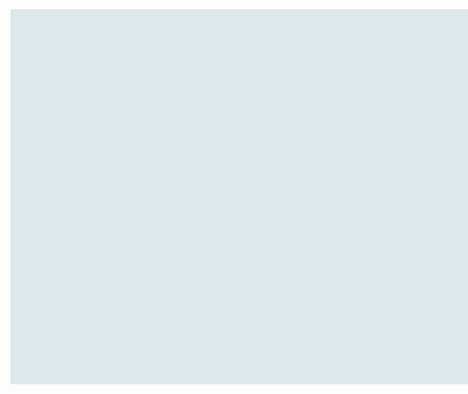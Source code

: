 <script src="04_Fe_výskyt_HTML5 Canvas.js?1581502201829"></script>

<div>
<div id="animation_container" style="background-color:rgba(222, 231, 233, 1.00); width:800px; height:600px">
		<canvas id="canvas" width="800" height="600" style="position: absolute; display: block; background-color:rgba(222, 231, 233, 1.00);"></canvas>
		<div id="dom_overlay_container" style="pointer-events:none; overflow:hidden; width:800px; height:600px; position: absolute; left: 0px; top: 0px; display: block;">
		</div>
	</div>
<script>
var canvas, stage, exportRoot, anim_container, dom_overlay_container, fnStartAnimation;
function myinit() {
	canvas = document.getElementById("canvas");
	anim_container = document.getElementById("animation_container");
	dom_overlay_container = document.getElementById("dom_overlay_container");
	var comp=AdobeAn.getComposition("92696504B88634409BCB40D5ED3339D1");
	var lib=comp.getLibrary();
	var loader = new createjs.LoadQueue(false);
	loader.installPlugin(createjs.Sound);
	loader.addEventListener("fileload", function(evt){handleFileLoad(evt,comp)});
	loader.addEventListener("complete", function(evt){handleComplete(evt,comp)});
	var lib=comp.getLibrary();
	loader.loadManifest(lib.properties.manifest);
}
function handleFileLoad(evt, comp) {
	var images=comp.getImages();	
	if (evt && (evt.item.type == "image")) { images[evt.item.id] = evt.result; }	
}
function handleComplete(evt,comp) {
	//This function is always called, irrespective of the content. You can use the variable "stage" after it is created in token create_stage.
	var lib=comp.getLibrary();
	var ss=comp.getSpriteSheet();
	var queue = evt.target;
	var ssMetadata = lib.ssMetadata;
	for(i=0; i<ssMetadata.length; i++) {
		ss[ssMetadata[i].name] = new createjs.SpriteSheet( {"images": [queue.getResult(ssMetadata[i].name)], "frames": ssMetadata[i].frames} )
	}
	exportRoot = new lib._04_Fe_výskyt_HTML5Canvas();
	stage = new lib.Stage(canvas);	
	//Registers the "tick" event listener.
	fnStartAnimation = function() {
		stage.addChild(exportRoot);
		createjs.Ticker.setFPS(lib.properties.fps);
		createjs.Ticker.addEventListener("tick", stage);
	}	    
	//Code to support hidpi screens and responsive scaling.
	AdobeAn.makeResponsive(false,'both',false,1,[canvas,anim_container,dom_overlay_container]);	
	AdobeAn.compositionLoaded(lib.properties.id);
	fnStartAnimation();
}
function playSound(id, loop) {
	return createjs.Sound.play(id, createjs.Sound.INTERRUPT_EARLY, 0, 0, loop);
}
myinit();
</script>	

</div>

